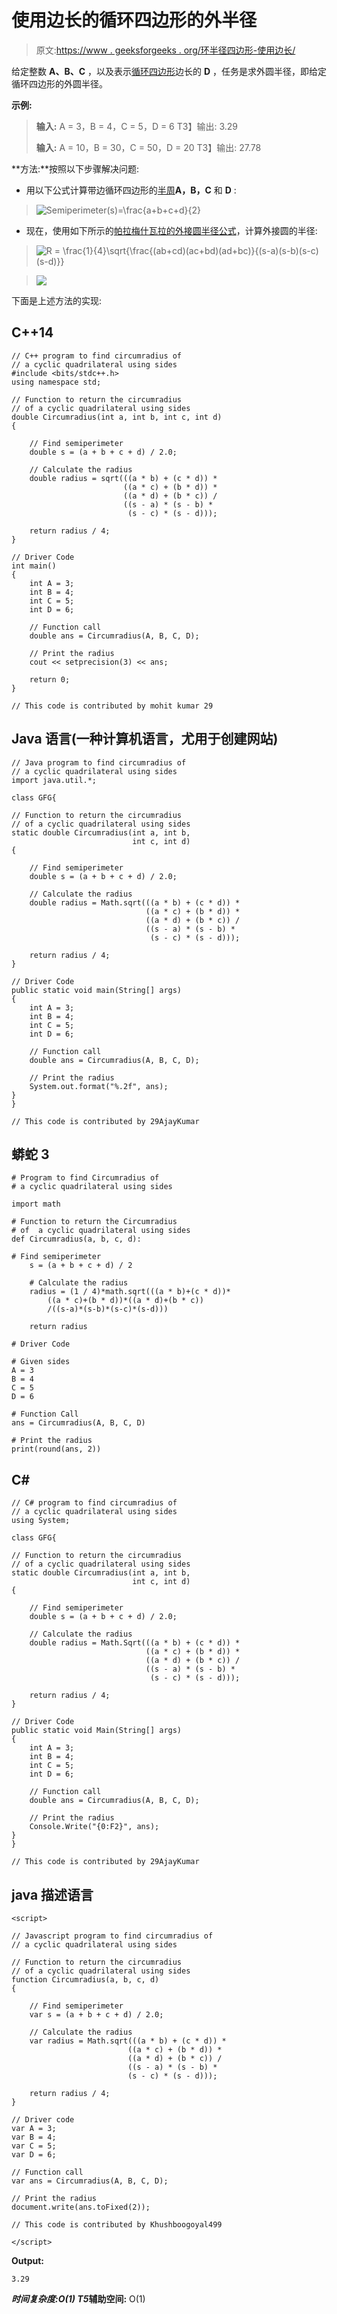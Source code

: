 # 使用边长的循环四边形的外半径

> 原文:[https://www . geeksforgeeks . org/环半径四边形-使用边长/](https://www.geeksforgeeks.org/circumradius-of-a-cyclic-quadrilateral-using-the-length-of-sides/)

给定整数 **A、B、C** ，以及表示[循环四边形](https://en.wikipedia.org/wiki/Cyclic_quadrilateral)边长的 **D** ，任务是求外圆半径，即给定循环四边形的外圆半径。

**示例:**

> **输入:** A = 3，B = 4，C = 5，D = 6
> T3】输出: 3.29
> 
> **输入:** A = 10，B = 30，C = 50，D = 20
> T3】输出: 27.78

**方法:**按照以下步骤解决问题:

*   用以下公式计算带边循环四边形的[半周](https://en.wikipedia.org/wiki/Semiperimeter)**A，B，C** 和 **D** :

> ![Semiperimeter(s)=\frac{a+b+c+d}{2}](img/4fabdf342294170ba16623d4f0c11ac1.png "Rendered by QuickLaTeX.com")

*   现在，使用如下所示的[帕拉梅什瓦拉的外接圆半径公式](https://en.wikipedia.org/wiki/Cyclic_quadrilateral#Parameshvara's_circumradius_formula)，计算外接圆的半径:

> ![R = \frac{1}{4}\sqrt{\frac{(ab+cd)(ac+bd)(ad+bc)}{(s-a)(s-b)(s-c)(s-d)}}  ](img/d9ab252908c33fdceaf1a7402ad94e32.png "Rendered by QuickLaTeX.com")

> [![](img/788d5ab38aa1e634144807cd09db9093.png)](https://media.geeksforgeeks.org/wp-content/uploads/20200813165628/AreaofRhombus.jpg)

下面是上述方法的实现:

## C++14

```
// C++ program to find circumradius of
// a cyclic quadrilateral using sides
#include <bits/stdc++.h>
using namespace std;

// Function to return the circumradius
// of a cyclic quadrilateral using sides
double Circumradius(int a, int b, int c, int d)
{

    // Find semiperimeter
    double s = (a + b + c + d) / 2.0;

    // Calculate the radius
    double radius = sqrt(((a * b) + (c * d)) *
                         ((a * c) + (b * d)) *
                         ((a * d) + (b * c)) /
                         ((s - a) * (s - b) *
                          (s - c) * (s - d)));

    return radius / 4;
}

// Driver Code
int main()
{
    int A = 3;
    int B = 4;
    int C = 5;
    int D = 6;

    // Function call
    double ans = Circumradius(A, B, C, D);

    // Print the radius
    cout << setprecision(3) << ans;

    return 0;
}

// This code is contributed by mohit kumar 29
```

## Java 语言(一种计算机语言，尤用于创建网站)

```
// Java program to find circumradius of
// a cyclic quadrilateral using sides
import java.util.*;

class GFG{

// Function to return the circumradius
// of a cyclic quadrilateral using sides
static double Circumradius(int a, int b,
                           int c, int d)
{

    // Find semiperimeter
    double s = (a + b + c + d) / 2.0;

    // Calculate the radius
    double radius = Math.sqrt(((a * b) + (c * d)) *
                              ((a * c) + (b * d)) *
                              ((a * d) + (b * c)) /
                              ((s - a) * (s - b) *
                               (s - c) * (s - d)));

    return radius / 4;
}

// Driver Code
public static void main(String[] args)
{
    int A = 3;
    int B = 4;
    int C = 5;
    int D = 6;

    // Function call
    double ans = Circumradius(A, B, C, D);

    // Print the radius
    System.out.format("%.2f", ans);
}
}

// This code is contributed by 29AjayKumar
```

## 蟒蛇 3

```
# Program to find Circumradius of
# a cyclic quadrilateral using sides

import math 

# Function to return the Circumradius
# of  a cyclic quadrilateral using sides
def Circumradius(a, b, c, d):

# Find semiperimeter
    s = (a + b + c + d) / 2

    # Calculate the radius
    radius = (1 / 4)*math.sqrt(((a * b)+(c * d))*
        ((a * c)+(b * d))*((a * d)+(b * c))
        /((s-a)*(s-b)*(s-c)*(s-d)))

    return radius 

# Driver Code

# Given sides
A = 3
B = 4
C = 5
D = 6

# Function Call 
ans = Circumradius(A, B, C, D) 

# Print the radius
print(round(ans, 2))
```

## C#

```
// C# program to find circumradius of
// a cyclic quadrilateral using sides
using System;

class GFG{

// Function to return the circumradius
// of a cyclic quadrilateral using sides
static double Circumradius(int a, int b,
                           int c, int d)
{

    // Find semiperimeter
    double s = (a + b + c + d) / 2.0;

    // Calculate the radius
    double radius = Math.Sqrt(((a * b) + (c * d)) *
                              ((a * c) + (b * d)) *
                              ((a * d) + (b * c)) /
                              ((s - a) * (s - b) *
                               (s - c) * (s - d)));

    return radius / 4;
}

// Driver Code
public static void Main(String[] args)
{
    int A = 3;
    int B = 4;
    int C = 5;
    int D = 6;

    // Function call
    double ans = Circumradius(A, B, C, D);

    // Print the radius
    Console.Write("{0:F2}", ans);
}
}

// This code is contributed by 29AjayKumar
```

## java 描述语言

```
<script>

// Javascript program to find circumradius of
// a cyclic quadrilateral using sides

// Function to return the circumradius
// of a cyclic quadrilateral using sides
function Circumradius(a, b, c, d)
{

    // Find semiperimeter
    var s = (a + b + c + d) / 2.0;

    // Calculate the radius
    var radius = Math.sqrt(((a * b) + (c * d)) *
                          ((a * c) + (b * d)) *
                          ((a * d) + (b * c)) /
                          ((s - a) * (s - b) *
                          (s - c) * (s - d)));

    return radius / 4;
}

// Driver code
var A = 3;
var B = 4;
var C = 5;
var D = 6;

// Function call
var ans = Circumradius(A, B, C, D);

// Print the radius
document.write(ans.toFixed(2));

// This code is contributed by Khushboogoyal499

</script>
```

**Output:** 

```
3.29
```

***时间复杂度:**O(1)*
T5**辅助空间:** O(1)